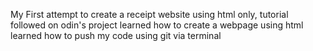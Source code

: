 My First attempt to create a receipt website using html only, tutorial followed on odin's project
learned how to create a webpage using html
learned how to push my code using git via terminal

